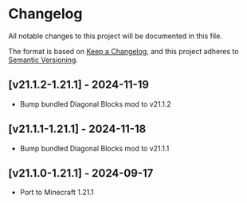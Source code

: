 # Changelog
All notable changes to this project will be documented in this file.

The format is based on [Keep a Changelog](https://keepachangelog.com/en/1.0.0/),
and this project adheres to [Semantic Versioning](https://semver.org/spec/v2.0.0.html).

## [v21.1.2-1.21.1] - 2024-11-19
- Bump bundled Diagonal Blocks mod to v21.1.2

## [v21.1.1-1.21.1] - 2024-11-18
- Bump bundled Diagonal Blocks mod to v21.1.1

## [v21.1.0-1.21.1] - 2024-09-17
- Port to Minecraft 1.21.1
